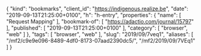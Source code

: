 {
  "kind": "bookmarks",
  "client_id": "https://indigenous.realize.be",
  "date": "2019-09-13T21:25:00+0100",
  "h": "h-entry",
  "properties": {
    "name": [
      "Request Mapping"
    ],
    "bookmark-of": [
      "https://adactio.com/journal/15797"
    ],
    "published": [
      "2019-09-13T21:25:00+0100"
    ],
    "category": [
      "browser",
      "web"
    ]
  },
  "tags": [
    "browser",
    "web"
  ],
  "slug": "2019/09/7veq1",
  "aliases": [
    "/mf2/c9e9e096-8489-4df0-8173-07aad2390dc5/",
    "/mf2/2019/09/7VEq1"
  ]
}

